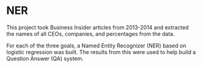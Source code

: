 # NER
This project took Business Insider articles from 2013-2014 and extracted the names of all CEOs, companies, and percentages
from the data. 

For each of the three goals, a Named Entity Recognizer (NER) based on logistic regression was built. The results from this were
used to help build a Question Answer (QA) system.
